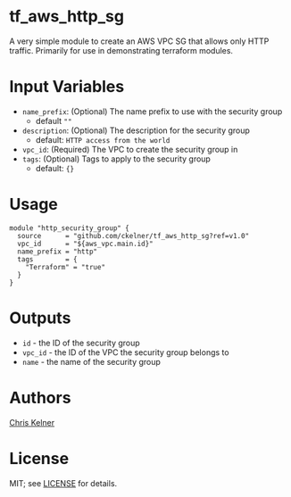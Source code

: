 # tf_aws_http_sg
A very simple module to create an AWS VPC SG that allows only HTTP traffic.
Primarily for use in demonstrating terraform modules.

# Input Variables
- `name_prefix`: (Optional) The name prefix to use with the security group
  - default `""`
- `description`: (Optional) The description for the security group
  - default: `HTTP access from the world`
- `vpc_id`: (Required) The VPC to create the security group in
- `tags`: (Optional) Tags to apply to the security group
  - default: `{}`

# Usage
```hcl
module "http_security_group" {
  source      = "github.com/ckelner/tf_aws_http_sg?ref=v1.0"
  vpc_id      = "${aws_vpc.main.id}"
  name_prefix = "http"
  tags        = {
    "Terraform" = "true"
  }
}
```

# Outputs
- `id` - the ID of the security group
- `vpc_id` - the ID of the VPC the security group belongs to
- `name` - the name of the security group

# Authors

[Chris Kelner](http://github.com/ckelner)

# License

MIT; see [LICENSE](LICENSE) for details.
